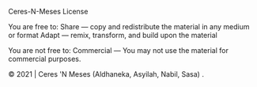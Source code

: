 Ceres-N-Meses License

You are free to:
Share — copy and redistribute the material in any medium or format
Adapt — remix, transform, and build upon the material

You are not free to:
Commercial — You may not use the material for commercial purposes.

©️ 2021 | Ceres 'N Meses (Aldhaneka, Asyilah, Nabil, Sasa) .
